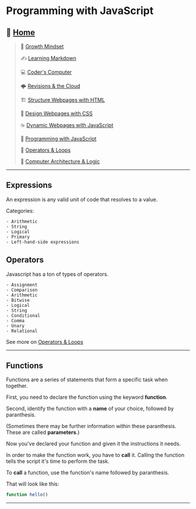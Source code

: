 # Programming with JavaScript

## 🏡 [**Home**](https://mistidinzy.github.io/ReadingNotes/)

> 💭 [Growth Mindset](01-GrowthMindset.md)
>
> ✍️ [Learning Markdown](02-LearningMarkdown.md)
>
> 💻 [Coder's Computer](03-CodersComputer.md)
>
> 🌩️ [Revisions & the Cloud](04-RevisionsCloud.md)
>
> 🏗️ [Structure Webpages with HTML](05-Structure.md)
>
> 🎨 [Design Webpages with CSS](06-DesignCSS.md)
>
> ☕ [Dynamic Webpages with JavaScript](07-DynamicJavascript.md)
>
> 🌵 [Programming with JavaScript](08-ProgramJS.md)
>
> 🤖 [Operators & Loops](09-OperatorsLoops.md)
>
> 🧮 [Computer Architecture & Logic](10-CompArchLogic.md)

---

## Expressions

An expression is any valid unit of code that resolves to a value.

Categories:

    - Arithmetic
    - String
    - Logical
    - Primary
    - Left-hand-side expressions

## Operators

Javascript has a ton of types of operators.

    - Assignment
    - Comparison
    - Arithmetic
    - Bitwise
    - Logical
    - String
    - Conditional
    - Comma
    - Unary
    - Relational

See more on [Operators & Loops](102/09-OperatorsLoops.md)

---

## Functions

Functions are a series of statements that form a specific task when together.

First, you need to declare the function using the keyword **function**.

Second, identify the function with a **name** of your choice, followed by paranthesis.

(Sometimes there may be further information within these paranthesis. These are called **parameters**.)

Now you've declared your function and given it the instructions it needs.

In order to make the function work, you have to **call** it. Calling the function tells the script it's time to perform the task.

To **call** a function, use the function's name followed by paranthesis.

That will look like this:

```javascript
function hello()
```

---
